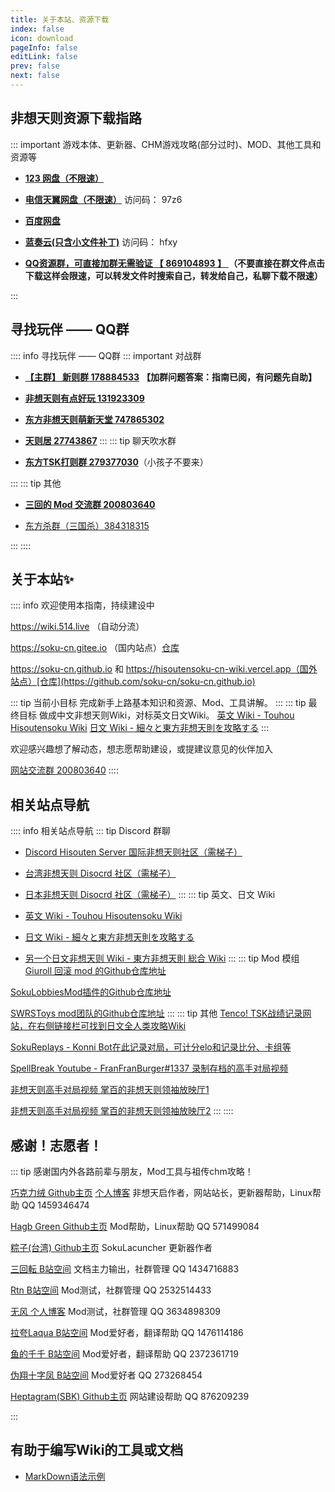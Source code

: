```yaml
---
title: 关于本站、资源下载
index: false
icon: download
pageInfo: false
editLink: false
prev: false
next: false
---
```


## **非想天则资源下载指路** <Badge text="资源持续更新" type="tip" />


::: important 游戏本体、更新器、CHM游戏攻略(部分过时)、MOD、其他工具和资源等

- [**123 网盘（不限速）**](https://www.123pan.com/s/scmzVv-Z3h6v.html)

- [**电信天翼网盘（不限速）**](https://cloud.189.cn/web/share?code=bEfU7zjMF7r2（访问码：97z6）) 访问码： 97z6

- [**百度网盘**](https://pan.baidu.com/s/10bnNy8Rc3uJv2L8jngzDyg?pwd=vw41)
<!--[**百度网盘 - 指路文档备份**](https://pan.baidu.com/s/11m9ck6wT4MaCS5w7YeNKeQ?pwd=1111)
-->
- [**蓝奏云(只含小文件补丁)**](https://wwwa.lanzouj.com/b04q3635i) 访问码： hfxy

- [**QQ资源群，可直接加群无需验证 【 869104893 】** ](http://qm.qq.com/cgi-bin/qm/qr?_wv=1027&k=8Uqq_w62S--sWme0YC0L9w5fMItYIKO7&authKey=I7iCAVl9Q4xnXgPd%2Fx4LovGYDOcd0XEriCa5U5vScRinTtYj5u%2FZI1UaJfu7xP9%2B&noverify=0&group_code=869104893)
**（不要直接在群文件点击下载这样会限速，可以转发文件时搜索自己，转发给自己，私聊下载不限速）**

:::


## **寻找玩伴 —— QQ群** 

:::: info 寻找玩伴 —— QQ群
::: important 对战群
- [**【主群】 新则群  178884533**](http://qm.qq.com/cgi-bin/qm/qr?_wv=1027&k=QQxdFJE9zuyOwXYYlN-9WS5IVTKcZeKw&authKey=baVNZOf%2FJMfrNUxSVtiaElyqmAnjJU1klmK1xQoQjZyxiIxUeEnF8MCjrf%2F%2FdyoU&noverify=0&group_code=178884533)  **【加群问题答案：指南已阅，有问题先自助】**

- [**非想天则有点好玩  131923309**](http://qm.qq.com/cgi-bin/qm/qr?_wv=1027&k=p94zu4HHvD8VT3OZvAjvGDJ0InT4G_aa&authKey=e%2Bf4WpY8Jw%2FvGw%2BZOmApCDkWUJD42IrheaUVoPv2OaY8AVA1fIyGkqZlm4G6Ph2y&noverify=0&group_code=131923309)

- [**东方非想天则萌新天堂  747865302**](http://qm.qq.com/cgi-bin/qm/qr?_wv=1027&k=trZ_6mFa1lnwO4YTOcdeRxv2NZDWmj9A&authKey=nDA2sZBQRh%2BXn6FE85B70vvnnr852%2B32o9Z02TkV7NQOAHqW8xoTeq8HYlHEO%2Be2&noverify=0&group_code=747865302)

- [**天则居  27743867**](http://qm.qq.com/cgi-bin/qm/qr?_wv=1027&k=_gXA8gXjByhJkXLh8WF8whUHCm3FvX_W&authKey=hGbIwg00voenTrEHW76fTw4mS4Z8WO6hhhEJKFd%2FfAzQAuc5UvOMj99zzSsp15n0&noverify=0&group_code=27743867)
:::
::: tip 聊天吹水群
- [**东方TSK打则群   279377030**](http://qm.qq.com/cgi-bin/qm/qr?_wv=1027&k=ojtjiyDZzh_GPjL1t_4LV5Y83l08Mfoy&authKey=7i5QoT2B9RA1dvGixmEEMOI5ESm1j3erFLq2syhFm%2BVoXCpZ0tDgCni5S%2BMfNfYK&noverify=0&group_code=279377030)（小孩子不要来）

<!-- - [**东方非想天则有限呜呜（聊天吹水群）  204676398**](http://qm.qq.com/cgi-bin/qm/qr?_wv=1027&k=30kBGVLf9HZtsDghWwT_xIAS9XvsgQdx&authKey=UuToKiPHjSVoENRS7Q6iXWuKLK%2BIbhjnVr%2FjgQQbbZOJIxK236dxM7u8%2B%2B2SHvVG&noverify=0&group_code=204676398)
-->
:::
::: tip 其他
- [**三回的 Mod 交流群  200803640**](http://qm.qq.com/cgi-bin/qm/qr?_wv=1027&k=BlPlWLS0pzH53ek-6s_li9I9iyKOX2rp&authKey=IeuhBJ9I5o%2B2wsG9Ms0M1UaLEYqtSQERdxJ713CxleEak%2FBvvByzAGiJg%2Bw0zp8D&noverify=0&group_code=200803640)


- [东方杀群（三国杀）384318315](http://qm.qq.com/cgi-bin/qm/qr?_wv=1027&k=6H-IxyJU3ePt_7ntSQXVIO6v0so51oAC&authKey=Ycz95Pbu3sJ3luN3i2S%2BPEmjYs89DDN%2F7bMS5sJhO8GHuiZRf31rqAh%2BTEJbR58j&noverify=0&group_code=384318315)

:::
::::


## **关于本站✨**

:::: info 欢迎使用本指南，持续建设中

https://wiki.514.live （自动分流）

https://soku-cn.gitee.io （国内站点）[仓库](https://gitee.com/soku-cn/soku-cn)

https://soku-cn.github.io 和 https://hisoutensoku-cn-wiki.vercel.app（国外站点）[仓库](https://github.com/soku-cn/soku-cn.github.io)

::: tip 当前小目标
完成新手上路基本知识和资源、Mod、工具讲解。
:::
::: tip 最终目标
做成中文非想天则Wiki，对标英文日文Wiki。
[英文 Wiki - Touhou Hisoutensoku Wiki](https://hisouten.koumakan.jp/wiki/Touhou_Hisoutensoku_Wiki) 
[日文 Wiki - 細々と東方非想天則を攻略する](https://w.atwiki.jp/bulletaction/) 
:::

欢迎感兴趣想了解动态，想志愿帮助建设，或提建议意见的伙伴加入

[网站交流群 200803640](http://qm.qq.com/cgi-bin/qm/qr?_wv=1027&k=BlPlWLS0pzH53ek-6s_li9I9iyKOX2rp&authKey=IeuhBJ9I5o%2B2wsG9Ms0M1UaLEYqtSQERdxJ713CxleEak%2FBvvByzAGiJg%2Bw0zp8D&noverify=0&group_code=200803640)
::::


## **相关站点导航**

:::: info 相关站点导航
::: tip Discord 群聊
- [Discord Hisouten Server 国际非想天则社区（需梯子）](https://discord.gg/hisouten)

- [台湾非想天则 Disocrd 社区（需梯子）](https://discord.gg/jUN6xnEj3w) 

- [日本非想天则 Disocrd 社区（需梯子）](https://discord.gg/MPbaPbGzmh) 
:::
::: tip 英文、日文 Wiki
- [英文 Wiki - Touhou Hisoutensoku Wiki](https://hisouten.koumakan.jp/wiki/Touhou_Hisoutensoku_Wiki)

- [日文 Wiki - 細々と東方非想天則を攻略する](https://w.atwiki.jp/bulletaction/)

- [另一个日文非想天则 Wiki - 東方非想天則 総合 Wiki](http://th123.glasscore.net/)
:::
::: tip Mod 模组
[Giuroll 回滚 mod 的Github仓库地址](https://github.com/Giufinn/giuroll)

[SokuLobbiesMod插件的Github仓库地址](https://github.com/Gegel85/SokuLobbies)

[SWRSToys mod团队的Github仓库地址](https://github.com/SokuDev/SokuMods) 
:::
::: tip 其他
[Tenco! TSK战绩记录网站，在右侧链接栏可找到日文全人类攻略Wiki](https://tenco.info/game/2/pov/2/)

[SokuReplays - Konni Bot在此记录对局，可计分elo和记录比分、卡组等](https://sokureplays.delthas.fr) 

[SpellBreak Youtube - FranFranBurger#1337 录制存档的高手对局视频](https://www.youtube.com/c/SpellBreakSoku/videos)

[非想天则高手对局视频 掌百的非想天则领袖放映厅1](https://space.bilibili.com/691870131/video)

[非想天则高手对局视频 掌百的非想天则领袖放映厅2](https://space.bilibili.com/485915/video)
:::
::::

## **感谢！志愿者！** 

::: tip 感谢国内外各路前辈与朋友，Mod工具与祖传chm攻略！


[巧克力绒 Github主页](https://github.com/ChocoFleece)  [个人博客](https://514.live/) 非想天启作者，网站站长，更新器帮助，Linux帮助 QQ 1459346474

[Hagb Green Github主页](https://github.com/Hagb) Mod帮助，Linux帮助 QQ 571499084

[粽子(台湾) Github主页](https://github.com/0Miles) SokuLacuncher 更新器作者

[三回転 B站空间](https://space.bilibili.com/357511007) 文档主力输出，社群管理 QQ 1434716883

[Rtn B站空间](https://space.bilibili.com/21536) Mod测试，社群管理 QQ 2532514433

[无风 个人博客](https://lzusaaa.com/) Mod测试，社群管理 QQ 3634898309

[拉夸Laqua B站空间](https://space.bilibili.com/2263854) Mod爱好者，翻译帮助 QQ 1476114186

[鱼的千千 B站空间](https://space.bilibili.com/179036988) Mod爱好者，翻译帮助 QQ 2372361719

[伪翔十字凤 B站空间](https://space.bilibili.com/12109907) Mod爱好者 QQ 273268454

[Heptagram(SBK) Github主页](https://github.com/UTSUHO) 网站建设帮助 QQ 876209239

:::


## 有助于编写Wiki的工具或文档
- [MarkDown语法示例](https://theme-hope.vuejs.press/zh/cookbook/markdown/demo.html#%E5%88%86%E5%89%B2%E7%BA%BF)

